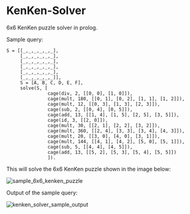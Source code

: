 # KenKen-Solver
6x6 KenKen puzzle solver in prolog.

Sample query:
```
S = [[_,_,_,_,_,_],
     [_,_,_,_,_,_],
     [_,_,_,_,_,_],
     [_,_,_,_,_,_],
     [_,_,_,_,_,_],
     [_,_,_,_,_,_]],
     S = [A, B, C, D, E, F],
     solve(S, [
               cage(div, 2, [[0, 0], [1, 0]]),
               cage(mult, 180, [[0, 1], [0, 2], [1, 1], [1, 2]]),
               cage(mult, 12, [[0, 3], [1, 3], [2, 3]]),
               cage(sub, 2, [[0, 4], [0, 5]]),
               cage(add, 13, [[1, 4], [1, 5], [2, 5], [3, 5]]),
               cage(id, 3, [[2, 0]]),
               cage(mult, 30, [[2, 1], [2, 2], [3, 2]]),
               cage(mult, 360, [[2, 4], [3, 3], [3, 4], [4, 3]]),
               cage(mult, 20, [[3, 0], [4, 0], [3, 1]]),
               cage(mult, 144, [[4, 1], [4, 2], [5, 0], [5, 1]]),
               cage(sub, 5, [[4, 4], [4, 5]]),
               cage(add, 13, [[5, 2], [5, 3], [5, 4], [5, 5]])
               ]).
```

This will solve the 6x6 KenKen puzzle shown in the image below:

![sample_6x6_kenken_puzzle](https://user-images.githubusercontent.com/61041168/117743917-95324600-b1bc-11eb-939c-a90e91736d86.PNG)

Output of the sample query:

![kenken_solver_sample_output](https://user-images.githubusercontent.com/61041168/117743984-b2671480-b1bc-11eb-84bc-880a91547a27.PNG)
